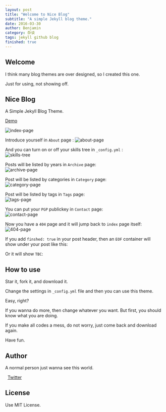 ```yaml
---
layout: post
title: "Welcome to Nice Blog"
subtitle: "A simple Jekyll blog theme."
date: 2016-03-30
author: Benjamin
category: 杂谈
tags: jekyll github blog
finished: true
---
```


## Welcome

I think many blog themes are over designed, so I created this one. 

Just for using, not showing off.

## Nice Blog

A Simple Jekyll Blog Theme.

[Demo](http://benjaminblog.ml/Nice_Blog)

![index-page](https://itisbenjamin.github.io/Nice_Blog/img/blog/index.png)

Introduce yourself in `About` page  :
![about-page](https://itisbenjamin.github.io/Nice_Blog/img/blog/about.png)

And you can turn on or off your skills tree in `_config.yml` :  
![skills-tree](https://itisbenjamin.github.io/Nice_Blog/img/blog/skillstree.png)

Posts will be listed by years in `Archive` page:  
![archive-page](https://itisbenjamin.github.io/Nice_Blog/img/blog/archive.png)

Post will be listed by categories in `Category` page:  
![category-page](https://itisbenjamin.github.io/Nice_Blog/img/blog/category.png)

Post will be listed by tags in `Tags` page:  
![tags-page](https://itisbenjamin.github.io/Nice_Blog/img/blog/tags.png)

You can put your `PGP` publickey in `Contact` page:  
![contact-page](https://itisbenjamin.github.io/Nice_Blog/img/blog/contact.png)

Now you have a `404` page and it will jump back to `index` page itself:  
![404-page](https://itisbenjamin.github.io/Nice_Blog/img/blog/404.png)

If you add `finshed: true` in your post header, then an `EOF` container will show under your post like this:  
<div class="eof"></div>

Or it will show `TBC`:   
<div class="tbc"></div>

## How to use

Star it, fork it, and download it.

Change the settings in `_config.yml` file and then you can use this theme.

Easy, right? 

If you wanna do more, then change whatever you want. But first, you should know what you are doing. 

If you make all codes a mess, do not worry, just come back and download again.

Have fun.

## Author

A normal person just wanna see this world.

<i class="fa fa-twitter"></i>&nbsp;&nbsp;[Twitter](https://twitter.com/itisbenjamin1)

## License

Use MIT License.


